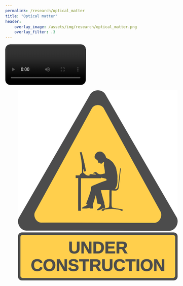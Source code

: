 ```yaml
---
permalink: /research/optical_matter
title: "Optical matter"
header:
    overlay_image: /assets/img/research/optical_matter.png
    overlay_filter: .3
---
```

<style>
.video {
  border: 1px solid black;
  border-radius: 15px;
}
</style>

<video width="50%" controls="controls" loop class="video" preload="metadata" playsinline src="/assets/img/research/optical_matter2.mp4#t=0.1"></video>

<figure style="width: 100%; opacity: .7" class="align-center">
  <img src="/assets/img/construction.svg" alt="">
</figure> 

